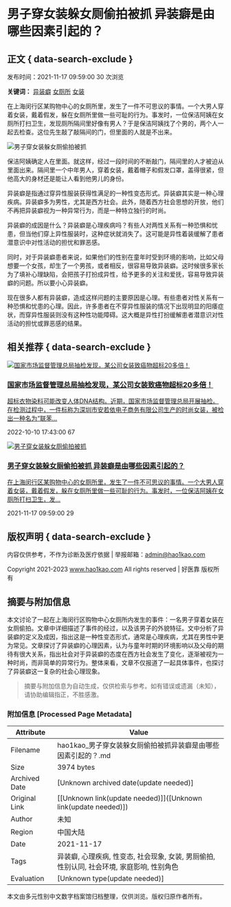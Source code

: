 # 男子穿女装躲女厕偷拍被抓 异装癖是由哪些因素引起的？

## 正文 { data-search-exclude }


发布时间：2021-11-17 09:59:00 30 次浏览

**关键词：** [异装癖](https://www.hao1kao.com/article/search-keyword-%E5%BC%82%E8%A3%85%E7%99%96.html) [女厕所](https://www.hao1kao.com/article/search-keyword-%E5%A5%B3%E5%8E%95%E6%89%80.html) [女装](https://www.hao1kao.com/article/search-keyword-%E5%A5%B3%E8%A3%85.html)

在上海闵行区某购物中心的女厕所里，发生了一件不可思议的事情。一个大男人穿着女装，戴着假发，躲在女厕所里做一些可耻的行为。事发时，一位保洁阿姨在女厕所打扫卫生，发现厕所隔间里好像有男人？于是保洁阿姨找了个男的，两个人一起去检查。这位先生敲了敲隔间的门，但里面的人就是不出来。

![男子穿女装躲女厕偷拍被抓](https://img.hao1kao.com/202402/a908d7fb56620fc.jpeg)

保洁阿姨确定人在里面。就这样，经过一段时间的不断敲门，隔间里的人才被迫从里面出来。隔间里一个中年男人，穿着女装，戴着帽子和假发口罩，盖得很紧，但他高大的身材还是能让人看到他男儿的身份。

异装癖是指通过穿异性服装获得性满足的一种性变态形式。异装癖其实是一种心理疾病。异装癖多为男性，尤其是西方社会。此外，随着西方社会思想的开放，他们不再把异装癖视为一种异常行为，而是一种特立独行的时尚。

异装癖的成因是什么？异装癖是心理疾病吗？有些人对两性关系有一种恐惧和忧患，但当他们穿上异性服装时，这种症状就消失了。这可能是异性着装缓解了患者潜意识中对性活动的担忧和罪恶感。

同时，对于异装癖患者来说，如果他们的性别在童年时受到环境的影响，比如父母想要一个女孩，却生了一个男孩，或者相反，很容易导致异装癖。这时候很多家长为了填补心理缺陷，会把孩子打扮成异性，给予更多的关注和爱抚，容易导致异装癖的问题。所以要小心异装癖。

现在很多人都有异装癖，造成这样问题的主要原因是心理。有些患者对性关系有一种恐惧和忧患的心理。因此，许多患者在不穿异性服装的情况下出现明显的阳痿症状，而穿异性服装则没有这种性功能障碍。这大概是异性打扮缓解患者潜意识对性活动的担忧或罪恶感的结果。

## 相关推荐 { data-search-exclude }

[![国家市场监督管理总局抽检发现，某公司女装致癌物超标20多倍！](https://img.hao1kao.com/202402/e30c714dc315659.jpeg)](https://www.hao1kao.com/article/1947.html)

### [国家市场监督管理总局抽检发现，某公司女装致癌物超标20多倍！](https://www.hao1kao.com/article/1947.html)

[超标衣物染料可能改变人体DNA结构。近期，国家市场监督管理总局开展抽检。在检测过程中，一件标称为深圳市安若依电子商务有限公司生产的时尚女装，被检出一种名为“联苯...](https://www.hao1kao.com/article/1947.html)

2022-10-10 17:43:00 67

[![男子穿女装躲女厕偷拍被抓](https://img.hao1kao.com/202402/0e785d3c0666f22.jpeg)](https://www.hao1kao.com/article/1110.html)

### [男子穿女装躲女厕偷拍被抓 异装癖是由哪些因素引起的？](https://www.hao1kao.com/article/1110.html)

[在上海闵行区某购物中心的女厕所里，发生了一件不可思议的事情。一个大男人穿着女装，戴着假发，躲在女厕所里做一些可耻的行为。事发时，一位保洁阿姨在女厕所打扫卫生，发...](https://www.hao1kao.com/article/1110.html)

2021-11-17 09:59:00 29

## 版权声明 { data-search-exclude }

内容仅供参考，不作为诊断及医疗依据 | 举报邮箱：admin@hao1kao.com 

Copyright 2021-2023 www.hao1kao.com All rights reserved | 好医靠 版权所有
<!-- tcd_original_link https://hao1kao.com/article/1110.html -->


## 摘要与附加信息

<!-- tcd_abstract -->
本文讨论了一起在上海闵行区购物中心女厕所内发生的事件：一名男子穿着女装在女厕偷拍。文章中详细描述了事件的经过，以及该男子的外貌特征。文中分析了异装癖的定义及成因，指出这是一种性变态形式，通常是心理疾病，尤其在男性中更为常见。文章探讨了异装癖的心理因素，认为与童年时期的环境影响以及父母的期待有很大关系，指出社会对于异装癖的态度在西方社会发生了变化，逐渐被视为一种时尚，而非简单的异常行为。整体来看，文章不仅报道了一起具体事件，也探讨了异装癖这一复杂的社会心理现象。
<!-- tcd_abstract_end -->

> 摘要与附加信息为自动生成，仅供检索与参考。如有错误或遗漏（未知），请协助编辑指正，不胜感激。

### 附加信息 [Processed Page Metadata]

| Attribute       | Value                                  |
|-----------------|----------------------------------------|
| Filename        | hao1kao_男子穿女装躲女厕偷拍被抓异装癖是由哪些因素引起的？.md                             |
| Size            | 3974 bytes                           |
| Archived Date   | [Unknown archived date(update needed)]                             |
| Original Link   | [[Unknown link(update needed)]]([Unknown link(update needed)])                       |
| Author          | 未知                               |
| Region          | 中国大陆                               |
| Date            | 2021-11-17                                 |
| Tags            | 异装癖, 心理疾病, 性变态, 社会现象, 女装, 男厕偷拍, 性别认同, 社会环境, 家庭影响, 性别角色                                 |
| Evaluation            | [Unknown type(update needed)]                                 |
<!-- tcd_table_end -->

本文由多元性别中文数字档案馆归档整理，仅供浏览。版权归原作者所有。
